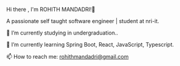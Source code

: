 
Hi there , I'm ROHITH MANDADRI!👋

A passionate self taught software engineer | student at nri-it.

  🔭 I’m currently studying in undergraduation..


  🌱 I’m currently learning Spring Boot, React, JavaScript, Typescript.


  📫 How to reach me: rohithmandadri@gmail.com
